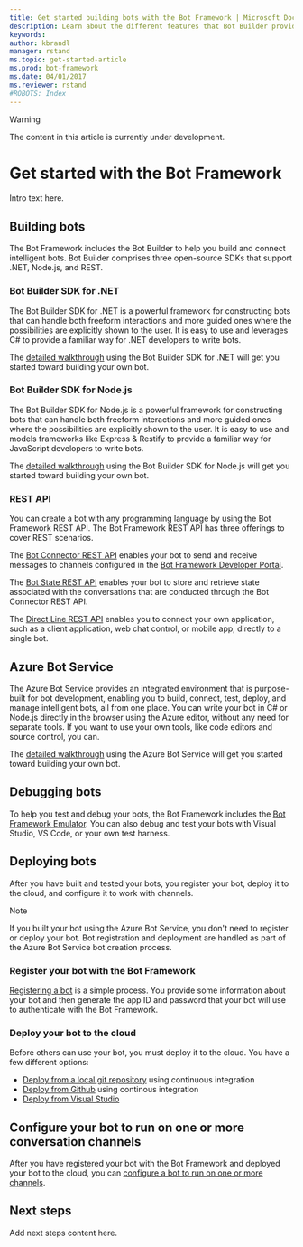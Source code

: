 ```yaml
---
title: Get started building bots with the Bot Framework | Microsoft Docs
description: Learn about the different features that Bot Builder provides for building a bot using the Bot Framework.
keywords:
author: kbrandl
manager: rstand
ms.topic: get-started-article
ms.prod: bot-framework
ms.date: 04/01/2017
ms.reviewer: rstand
#ROBOTS: Index
---
```

> [!WARNING]
> The content in this article is currently under development.

# Get started with the Bot Framework
Intro text here.

## Building bots
The Bot Framework includes the Bot Builder to help you build and connect intelligent bots. Bot Builder comprises three open-source SDKs that support .NET, Node.js, and REST.

### Bot Builder SDK for .NET
The Bot Builder SDK for .NET is a powerful framework for constructing bots that can handle both freeform interactions and more guided ones where the possibilities are explicitly shown to the user. It is easy to use and leverages C# to provide a familiar way for .NET developers to write bots. 

The [detailed walkthrough](~/dotnet/getstarted.md) using the Bot Builder SDK for .NET will get you started toward building your own bot.

### Bot Builder SDK for Node.js
The Bot Builder SDK for Node.js is a powerful framework for constructing bots that can handle both freeform interactions and more guided ones where the possibilities are explicitly shown to the user. It is easy to use and models frameworks like Express & Restify to provide a familiar way for JavaScript developers to write bots. 

The [detailed walkthrough](~/nodejs/getstarted.md) using the Bot Builder SDK for Node.js will get you started toward building your own bot.

### REST API
You can create a bot with any programming language by using the Bot Framework REST API. The Bot Framework REST API has three offerings to cover REST scenarios.

The [Bot Connector REST API](https://docs.botframework.com/en-us/restapi/connector/#navtitle) enables your bot to send and receive messages to channels configured in the [Bot Framework Developer Portal](https://dev.botframework.com/). 

The [Bot State REST API](https://docs.botframework.com/en-us/restapi/state/#navtitle) enables your bot to store and retrieve state associated with the conversations that are conducted through the Bot Connector REST API.

The [Direct Line REST API](https://docs.botframework.com/en-us/restapi/directline3/#navtitle) enables you to connect your own application, such as a client application, web chat control, or mobile app, directly to a single bot.

## Azure Bot Service
The Azure Bot Service provides an integrated environment that is purpose-built for bot development, 
enabling you to build, connect, test, deploy, and manage intelligent bots, all from one place. 
You can write your bot in C# or Node.js directly in the browser using the Azure editor, without any need for separate tools. If you want to use your own tools, like code editors and source control, you can. 

The [detailed walkthrough](~/azure-bot-service-getstarted.md) using the Azure Bot Service will get you started toward building your own bot.

## Debugging bots
To help you test and debug your bots, the Bot Framework includes the [Bot Framework Emulator](debug-bots-emulator.md). You can also debug and test your bots with Visual Studio, VS Code, or your own test harness.

## Deploying bots
After you have built and tested your bots, you register your bot, deploy it to the cloud, and configure it to work with channels.

> [!NOTE]
> If you built your bot using the Azure Bot Service, you don't need to register or deploy your bot.
> Bot registration and deployment are handled as part of the Azure Bot Service bot creation process.

### Register your bot with the Bot Framework

[Registering a bot](~/portal-register-bot.md) is a simple process. You provide some information about your bot and then generate the app ID and password that your bot will use to authenticate with the Bot Framework.

### Deploy your bot to the cloud

Before others can use your bot, you must deploy it to the cloud. You have a few different options:

- [Deploy from a local git repository](~/deploy-bot-local-git.md) using continuous integration
- [Deploy from Github](~/deploy-bot-github.md) using continous integration
- [Deploy from Visual Studio](~/deploy-bot-visual-studio.md)

## Configure your bot to run on one or more conversation channels
After you have registered your bot with the Bot Framework and deployed your bot to the cloud, you can [configure a bot to run on one or more channels](~/portal-configure-channels.md).

## Next steps
Add next steps content here.